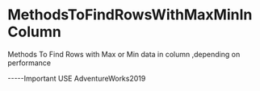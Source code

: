 # MethodsToFindRowsWithMaxMinInColumn
Methods To Find Rows with Max or Min data in column ,depending on performance

-----Important
USE AdventureWorks2019

